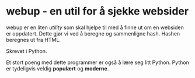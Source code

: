webup - en util for å sjekke websider
=====================================
webup er en liten *utility* som skal hjelpe til med å finne ut om en websiden er
oppdatert. Dette gjør vi ved å beregne og sammenligne hash. Hashen beregnes ut fra HTML.

Skrevet i Python.

Et stort poeng med dette programmer er også å lære seg litt Python. Python er
tydeligvis veldig **populært** og **moderne**.
